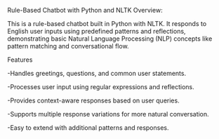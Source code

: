 Rule-Based Chatbot with Python and NLTK
Overview:

This is a rule-based chatbot built in Python with NLTK. It responds to English user inputs using predefined patterns and reflections, demonstrating basic Natural Language Processing (NLP) concepts like pattern matching and conversational flow.

Features

-Handles greetings, questions, and common user statements.

-Processes user input using regular expressions and reflections.

-Provides context-aware responses based on user queries.

-Supports multiple response variations for more natural conversation.

-Easy to extend with additional patterns and responses.
